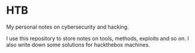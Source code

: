 # HTB

My personal notes on cybersecurity and hacking.

I use this repository to store notes on tools, methods, exploits
and so on. I also write down some solutions for hackthebox machines.
